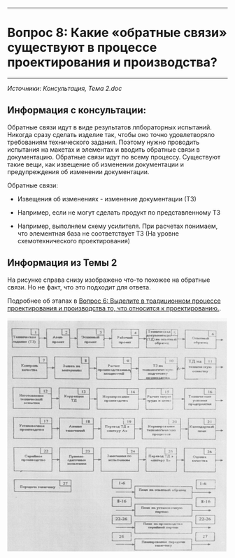 ___
# Вопрос 8: Какие «обратные связи» существуют в процессе проектирования и производства?
___

*Источники: Консультация, Тема 2.doc*

## Информация с консультации:

Обратные связи идут в виде результатов лпбораторных испытаний. Никогда сразу сделать изделие так, чтобы оно точно удовлетворяло требованиям технического задания. Поэтому нужно проводить испытания на макетах и элементах и вводить обратные связи в документацию. Обратные связи идут по всему процессу. Существуют такие вещи, как извещение об изменении документации и предупреждения об изменении документации.

Обратные связи:

* Извещения об изменениях - изменение документации (ТЗ)

* Например, если не могут сделать продукт по представленному ТЗ

* Например, выполняем схему усилителя. При расчетах понимаем, что элементная база не соответствует ТЗ (На уровне схемотехнического проектирования)

## Информация из Темы 2 

На рисунке справа снизу изображено что-то похожее на обратные связи. Но не факт, что это подходит для ответа.

Подробнее об этапах в [Вопрос 6: Выделите в традиционном процессе проектирования и производства то, что относится к проектированию.](6.md).


![logo](../resources/imgs/8-0.png)




